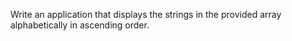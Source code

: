 Write an application that displays the strings in the provided array alphabetically in ascending order.